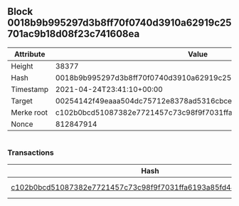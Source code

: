 ## Block 0018b9b995297d3b8ff70f0740d3910a62919c25701ac9b18d08f23c741608ea

Attribute | Value
--- | ---
Height | 38377
Hash | 0018b9b995297d3b8ff70f0740d3910a62919c25701ac9b18d08f23c741608ea
Timestamp | 2021-04-24T23:41:10+00:00
Target | 00254142f49eaaa504dc75712e8378ad5316cbcead634704b3734b6271167cc4
Merke root | c102b0bcd51087382e7721457c73c98f9f7031ffa6193a85fd44bca497137b22
Nonce | 812847914

```

```

### Transactions

Hash | Amount
--- | ---
[c102b0bcd51087382e7721457c73c98f9f7031ffa6193a85fd44bca497137b22](c102b0bcd51087382e7721457c73c98f9f7031ffa6193a85fd44bca497137b22.md) | 10.00000000 SKEPTI 
